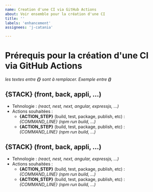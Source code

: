 ```yaml
---
name: Creation d'une CI via GitHub Actions
about: Voir ensemble pour la création d'une CI
title: ''
labels: 'enhancement'
assignees: 'j-catania'

---
```


# Prérequis pour la création d'une CI via GitHub Actions
_les textes entre **{}** sont à remplacer. Exemple entre **()**_

## {STACK} (front, back, appli, ...)
   - Tehnologie : _(react, nest, next, angular, expressjs, ...)_
   - Actions souhaitées :
       - **{ACTION_STEP}** (build, test, package, publish, etc) : _{COMMAND_LINE}_ _(npm run build, ...)_
       - **{ACTION_STEP}** (build, test, package, publish, etc) : _{COMMAND_LINE}_ _(npm run build, ...)_

## {STACK} (front, back, appli, ...)
   - Tehnologie : _(react, nest, next, angular, expressjs, ...)_
   - Actions souhaitées :
       - **{ACTION_STEP}** (build, test, package, publish, etc) : _{COMMAND_LINE}_ _(npm run build, ...)_
       - **{ACTION_STEP}** (build, test, package, publish, etc) : _{COMMAND_LINE}_ _(npm run build, ...)_
